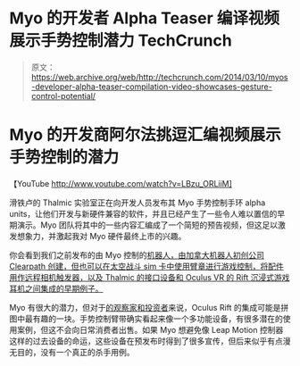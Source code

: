 # Myo 的开发者 Alpha Teaser 编译视频展示手势控制潜力 TechCrunch

> 原文：<https://web.archive.org/web/http://techcrunch.com/2014/03/10/myos-developer-alpha-teaser-compilation-video-showcases-gesture-control-potential/>

# Myo 的开发商阿尔法挑逗汇编视频展示手势控制的潜力

【YouTube http://www.youtube.com/watch?v=LBzu_ORLiiM]

滑铁卢的 Thalmic 实验室正在向开发人员发布其 Myo 手势控制手环 alpha units，让他们开发与新硬件兼容的软件，并且已经产生了一些令人难以置信的早期演示。Myo 团队将其中的一些内容汇编成了一个简短的预告视频，但这足以激发想象力，并激起我对 Myo 硬件最终上市的兴趣。

你会看到我们之前发布的由 Myo 控制的[机器人，由加拿大机器人初创公司 Clearpath 创建，但也可以在太空战斗 sim 卡中使用臂章进行游戏控制，将配件用作远程相机触发器，以及 Thalmic 的接口设备和 Oculus VR 的 Rift 沉浸式游戏耳机之间集成的早期例子。](https://web.archive.org/web/20230131001727/https://techcrunch.com/2014/02/20/clearpath-thalmic-myo-robot-controller/)

Myo 有很大的潜力，但对于[的观察家和投资者](https://web.archive.org/web/20230131001727/https://techcrunch.com/2014/02/05/oculus-rift-and-thalmics-myo-armband-are-a-match-made-in-heaven-say-founders-and-investors/)来说，Oculus Rift 的集成可能是拼图中最有趣的一块。手势控制臂带确实看起来像一个多功能设备，有很多潜在的使用案例，但这不会向日常消费者出售。如果 Myo 想避免像 Leap Motion 控制器这样的过去设备的命运，这些设备在预发布时得到了很多宣传，但后来似乎有点漫无目的，没有一个真正的杀手用例。